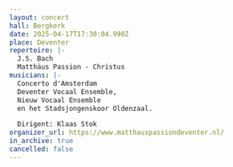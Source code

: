 ```yaml
---
layout: concert
hall: Bergkerk
date: 2025-04-17T17:30:04.990Z
place: Deventer
repertoire: |-
  J.S. Bach
  Matthäus Passion - Christus
musicians: |-
  Concerto d'Amsterdam
  Deventer Vocaal Ensemble,
  Nieuw Vocaal Ensemble
  en het Stadsjongenskoor Oldenzaal.

  Dirigent: Klaas Stok
organizer_url: https://www.matthauspassiondeventer.nl/
in_archive: true
cancelled: false
---
```

